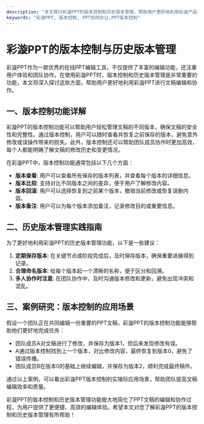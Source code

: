 ```yaml
---
description: "本文探讨彩漩PPT的版本控制和历史版本管理，帮助用户更好地利用彩漩产品进行文稿编辑和协作。"
keywords: "彩漩PPT, 版本控制, PPT协同办公,PPT版本控制"
---
```

# 彩漩PPT的版本控制与历史版本管理

彩漩PPT作为一款优秀的在线PPT编辑工具，不仅提供了丰富的编辑功能，还注重用户体验和团队协作。在使用彩漩PPT时，版本控制和历史版本管理是非常重要的功能，本文将深入探讨这些方面，帮助用户更好地利用彩漩PPT进行文稿编辑和协作。

## 一、版本控制功能详解

彩漩PPT的版本控制功能可以帮助用户轻松管理文稿的不同版本，确保文稿的安全性和完整性。通过版本控制，用户可以随时查看并恢复之前保存的版本，避免意外修改或误操作带来的损失。此外，版本控制还可以帮助团队成员协作时更加高效，每个人都能明确了解文稿的修改历史和变更情况。

在彩漩PPT中，版本控制功能通常包括以下几个方面：
- **版本查看**: 用户可以查看所有保存的版本列表，并查看每个版本的详细信息。
- **版本比较**: 支持对比不同版本之间的差异，便于用户了解修改内容。
- **版本回滚**: 用户可以选择恢复到之前某个版本，撤销当前修改或恢复误删内容。
- **版本备注**: 用户可以为每个版本添加备注，记录修改目的或重要信息。

## 二、历史版本管理实践指南

为了更好地利用彩漩PPT的历史版本管理功能，以下是一些建议：
1. **定期保存版本**: 在关键节点或阶段完成后，及时保存版本，确保重要进展得到记录。
2. **合理命名版本**: 给每个版本起一个清晰的名称，便于区分和回溯。
3. **多人协作时注意**: 在团队协作中，及时沟通版本修改和更新，避免出现冲突和混乱。

## 三、案例研究：版本控制的应用场景

假设一个团队正在共同编辑一份重要的PPT文稿，彩漩PPT的版本控制功能能够帮助他们更好地完成任务：
- 团队成员A对文稿进行了修改，并保存为版本1，但后来发现修改有误。
- A通过版本控制找到上一个版本，对比修改内容，最终恢复到版本0，避免了错误传播。
- 团队成员B在版本0的基础上继续编辑，并保存为版本2，顺利完成最终稿件。

通过以上案例，可以看出彩漩PPT版本控制的实陵际应用场景，帮助团队提高文稿编辑效率和质量。

彩漩PPT的版本控制和历史版本管理功能极大地简化了PPT文稿的编辑和协作过程，为用户提供了更便捷、高效的编辑体验。希望本文对您了解彩漩PPT的版本控制和历史版本管理有所帮助！
